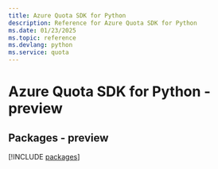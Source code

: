 ```yaml
---
title: Azure Quota SDK for Python
description: Reference for Azure Quota SDK for Python
ms.date: 01/23/2025
ms.topic: reference
ms.devlang: python
ms.service: quota
---
```

# Azure Quota SDK for Python - preview
## Packages - preview
[!INCLUDE [packages](quota-index.md)]